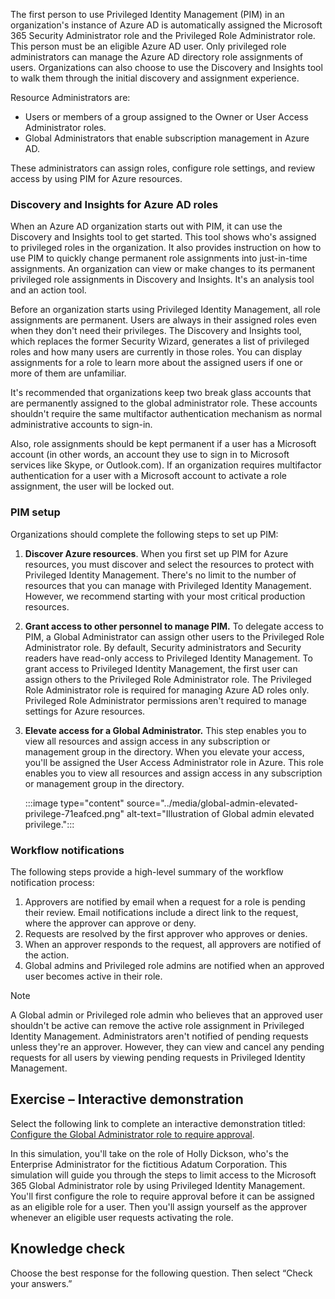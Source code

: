 The first person to use Privileged Identity Management (PIM) in an organization's instance of Azure AD is automatically assigned the Microsoft 365 Security Administrator role and the Privileged Role Administrator role. This person must be an eligible Azure AD user. Only privileged role administrators can manage the Azure AD directory role assignments of users. Organizations can also choose to use the Discovery and Insights tool to walk them through the initial discovery and assignment experience.

Resource Administrators are:

 -  Users or members of a group assigned to the Owner or User Access Administrator roles.
 -  Global Administrators that enable subscription management in Azure AD.

These administrators can assign roles, configure role settings, and review access by using PIM for Azure resources.

### Discovery and Insights for Azure AD roles

When an Azure AD organization starts out with PIM, it can use the Discovery and Insights tool to get started. This tool shows who's assigned to privileged roles in the organization. It also provides instruction on how to use PIM to quickly change permanent role assignments into just-in-time assignments. An organization can view or make changes to its permanent privileged role assignments in Discovery and Insights. It's an analysis tool and an action tool.

Before an organization starts using Privileged Identity Management, all role assignments are permanent. Users are always in their assigned roles even when they don't need their privileges. The Discovery and Insights tool, which replaces the former Security Wizard, generates a list of privileged roles and how many users are currently in those roles. You can display assignments for a role to learn more about the assigned users if one or more of them are unfamiliar.

It's recommended that organizations keep two break glass accounts that are permanently assigned to the global administrator role. These accounts shouldn't require the same multifactor authentication mechanism as normal administrative accounts to sign-in.

Also, role assignments should be kept permanent if a user has a Microsoft account (in other words, an account they use to sign in to Microsoft services like Skype, or Outlook.com). If an organization requires multifactor authentication for a user with a Microsoft account to activate a role assignment, the user will be locked out.

### PIM setup

Organizations should complete the following steps to set up PIM:

1.  **Discover Azure resources**. When you first set up PIM for Azure resources, you must discover and select the resources to protect with Privileged Identity Management. There's no limit to the number of resources that you can manage with Privileged Identity Management. However, we recommend starting with your most critical production resources.
2.  **Grant access to other personnel to manage PIM.** To delegate access to PIM, a Global Administrator can assign other users to the Privileged Role Administrator role. By default, Security administrators and Security readers have read-only access to Privileged Identity Management. To grant access to Privileged Identity Management, the first user can assign others to the Privileged Role Administrator role. The Privileged Role Administrator role is required for managing Azure AD roles only. Privileged Role Administrator permissions aren't required to manage settings for Azure resources.
3.  **Elevate access for a Global Administrator.** This step enables you to view all resources and assign access in any subscription or management group in the directory. When you elevate your access, you'll be assigned the User Access Administrator role in Azure. This role enables you to view all resources and assign access in any subscription or management group in the directory.

    :::image type="content" source="../media/global-admin-elevated-privilege-71eafced.png" alt-text="Illustration of Global admin elevated privilege.":::


### Workflow notifications

The following steps provide a high-level summary of the workflow notification process:

1.  Approvers are notified by email when a request for a role is pending their review. Email notifications include a direct link to the request, where the approver can approve or deny.
2.  Requests are resolved by the first approver who approves or denies.
3.  When an approver responds to the request, all approvers are notified of the action.
4.  Global admins and Privileged role admins are notified when an approved user becomes active in their role.

> [!NOTE]
> A Global admin or Privileged role admin who believes that an approved user shouldn't be active can remove the active role assignment in Privileged Identity Management. Administrators aren't notified of pending requests unless they're an approver. However, they can view and cancel any pending requests for all users by viewing pending requests in Privileged Identity Management.

## **Exercise – Interactive demonstration**

Select the following link to complete an interactive demonstration titled: [Configure the Global Administrator role to require approval](https://edxinteractivepage.blob.core.windows.net/edxpages/MS-101/M1-L1-E2-T1/index.html?azure-portal=true).

In this simulation, you'll take on the role of Holly Dickson, who's the Enterprise Administrator for the fictitious Adatum Corporation. This simulation will guide you through the steps to limit access to the Microsoft 365 Global Administrator role by using Privileged Identity Management. You'll first configure the role to require approval before it can be assigned as an eligible role for a user. Then you'll assign yourself as the approver whenever an eligible user requests activating the role.

## Knowledge check

Choose the best response for the following question. Then select “Check your answers.”